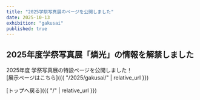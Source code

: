 ```yaml
---
title: "2025学祭写真展のページを公開しました"
date: 2025-10-13
exhibition: "gakusai"
published: true
---
```


## 2025年度学祭写真展「燐光」の情報を解禁しました

2025年度 学祭写真展の特設ページを公開しました！  
[展示ページはこちら]({{ "/2025/gakusai/" | relative_url }})

[トップへ戻る]({{ "/" | relative_url }})

